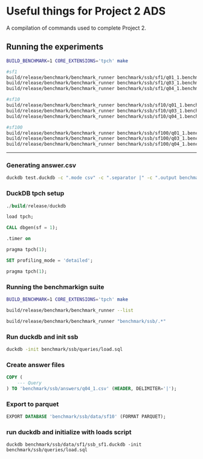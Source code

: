 # Useful things for Project 2 ADS

A compilation of commands used to complete Project 2.

## Running the experiments

```bash
BUILD_BENCHMARK=1 CORE_EXTENSIONS='tpch' make

#sf1
build/release/benchmark/benchmark_runner benchmark/ssb/sf1/q01_1.benchmark
build/release/benchmark/benchmark_runner benchmark/ssb/sf1/q03_1.benchmark
build/release/benchmark/benchmark_runner benchmark/ssb/sf1/q04_1.benchmark

#sf10
build/release/benchmark/benchmark_runner benchmark/ssb/sf10/q01_1.benchmark
build/release/benchmark/benchmark_runner benchmark/ssb/sf10/q03_1.benchmark
build/release/benchmark/benchmark_runner benchmark/ssb/sf10/q04_1.benchmark

#sf100
build/release/benchmark/benchmark_runner benchmark/ssb/sf100/q01_1.benchmark
build/release/benchmark/benchmark_runner benchmark/ssb/sf100/q03_1.benchmark
build/release/benchmark/benchmark_runner benchmark/ssb/sf100/q04_1.benchmark
```

---

### Generating answer.csv

```bash
duckdb test.duckdb -c ".mode csv" -c ".separator |" -c ".output benchmark/ssb/answers/q01_1_sf10" -c ".read benchmark/ssb/queries/q01_1.sql"
```

### DuckDB tpch setup

```sql
./build/release/duckdb

load tpch;

CALL dbgen(sf = 1);

.timer on

pragma tpch(1);

SET profiling_mode = 'detailed';

pragma tpch(1);
```

### Running the benchmarkign suite

```bash
BUILD_BENCHMARK=1 CORE_EXTENSIONS='tpch' make

build/release/benchmark/benchmark_runner --list

build/release/benchmark/benchmark_runner "benchmark/ssb/.*"
```

### Run duckdb and init ssb

```bash
duckdb -init benchmark/ssb/queries/load.sql
```

### Create answer files

```sql
COPY (
    --- Query
) TO 'benchmark/ssb/answers/q04_1.csv' (HEADER, DELIMITER='|');
```

### Export to parquet

```sql
EXPORT DATABASE 'benchmark/ssb/data/sf10' (FORMAT PARQUET);
```

### run duckdb and initialize with loads script

```
duckdb benchmark/ssb/data/sf1/ssb_sf1.duckdb -init benchmark/ssb/queries/load.sql
```
